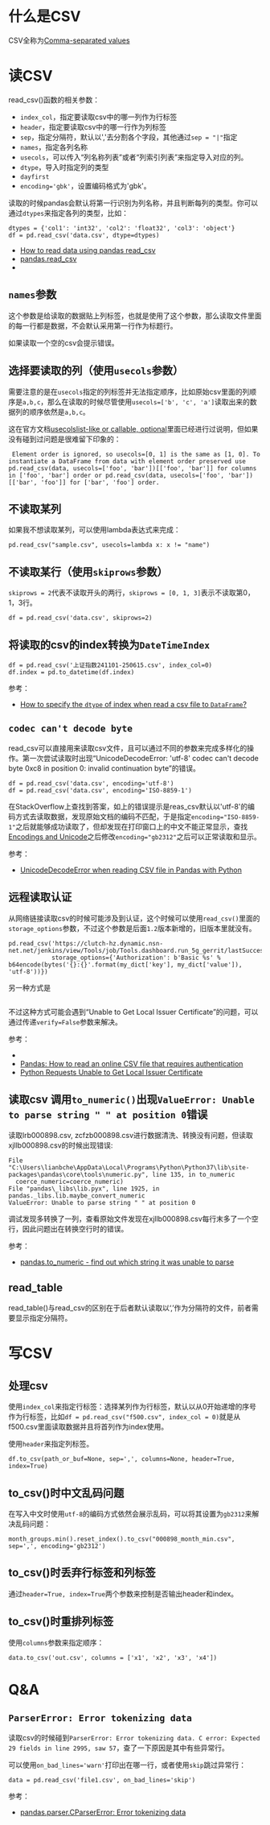 # 什么是CSV

CSV全称为[Comma-separated values](https://en.wikipedia.org/wiki/Comma-separated_values)


# 读CSV

read_csv()函数的相关参数：

- `index_col`，指定要读取csv中的哪一列作为行标签
- `header`，指定要读取csv中的哪一行作为列标签
- `sep`，指定分隔符，默认以','去分割各个字段，其他通过`sep = "|"`指定
- `names`，指定各列名称
- `usecols`，可以传入“列名称列表”或者“列索引列表”来指定导入对应的列。
- `dtype`，导入时指定列的类型
- `dayfirst`
- `encoding='gbk'`，设置编码格式为'gbk'。


读取的时候pandas会默认将第一行识别为列名称，并且判断每列的类型。你可以通过`dtypes`来指定各列的类型，比如：

```
dtypes = {'col1': 'int32', 'col2': 'float32', 'col3': 'object'}
df = pd.read_csv('data.csv', dtype=dtypes)
```

- [How to read data using pandas read_csv](https://honingds.com/blog/pandas-read_csv/)
- [pandas.read_csv](https://pandas.pydata.org/pandas-docs/stable/reference/api/pandas.read_csv.html)
- [](https://docs.kanaries.net/articles/how-to-read-csv-files-pandas)


## `names`参数

这个参数是给读取的数据贴上列标签，也就是使用了这个参数，那么读取文件里面的每一行都是数据，不会默认采用第一行作为标题行。

如果读取一个空的csv会提示错误。


## 选择要读取的列（使用`usecols`参数）

需要注意的是在`usecols`指定的列标签并无法指定顺序，比如原始csv里面的列顺序是`a,b,c`，那么在读取的时候尽管使用`usecols=['b', 'c', 'a']`读取出来的数据列的顺序依然是`a,b,c`。


这在官方文档[usecolslist-like or callable, optional](https://pandas.pydata.org/docs/reference/api/pandas.read_csv.html)里面已经进行过说明，但如果没有碰到过问题是很难留下印象的：

```
 Element order is ignored, so usecols=[0, 1] is the same as [1, 0]. To instantiate a DataFrame from data with element order preserved use pd.read_csv(data, usecols=['foo', 'bar'])[['foo', 'bar']] for columns in ['foo', 'bar'] order or pd.read_csv(data, usecols=['foo', 'bar'])[['bar', 'foo']] for ['bar', 'foo'] order.
```


## 不读取某列

如果我不想读取某列，可以使用lambda表达式来完成：

```
pd.read_csv("sample.csv", usecols=lambda x: x != "name")
```


## 不读取某行（使用`skiprows`参数）

`skiprows = 2`代表不读取开头的两行，`skiprows = [0, 1, 3]`表示不读取第0，1，3行。

```
df = pd.read_csv('data.csv', skiprows=2)
```


## 将读取的csv的index转换为`DateTimeIndex`

```
df = pd.read_csv('上证指数241101-250615.csv', index_col=0)
df.index = pd.to_datetime(df.index)
```


参考：

- [How to specify the `dtype` of index when read a csv file to `DataFrame`?](https://stackoverflow.com/questions/29792865/how-to-specify-the-dtype-of-index-when-read-a-csv-file-to-dataframe)


## `codec can't decode byte`

read_csv可以直接用来读取csv文件，且可以通过不同的参数来完成多样化的操作。第一次尝试读取时出现“UnicodeDecodeError: 'utf-8' codec can't decode byte 0xc8 in position 0: invalid continuation byte”的错误。

```
df = pd.read_csv('data.csv', encoding='utf-8')
df = pd.read_csv('data.csv', encoding='ISO-8859-1')
```

在StackOverflow上查找到答案，如上的错误提示是reas_csv默认以'utf-8'的编码方式去读取数据，发现原始文档的编码不匹配，于是指定`encoding="ISO-8859-1"`之后就能够成功读取了，但却发现在打印窗口上的中文不能正常显示，查找[Encodings and Unicode](https://docs.python.org/3/library/codecs.html#standard-encodings)之后修改`encoding="gb2312"`之后可以正常读取和显示。


参考：

- [UnicodeDecodeError when reading CSV file in Pandas with Python
](https://stackoverflow.com/questions/18171739/unicodedecodeerror-when-reading-csv-file-in-pandas-with-python)


## 远程读取认证

从网络链接读取csv的时候可能涉及到认证，这个时候可以使用`read_csv()`里面的`storage_options`参数，不过这个参数是后面`1.2`版本新增的，旧版本里就没有。

```
pd.read_csv('https://clutch-hz.dynamic.nsn-net.net/jenkins/view/Tools/job/Tools.dashboard.run_5g_gerrit/lastSuccessfulBuild/artifact/src/changes.csv',
            storage_options={'Authorization': b'Basic %s' % b64encode(bytes('{}:{}'.format(my_dict['key'], my_dict['value']), 'utf-8'))})
```

另一种方式是

```
```

不过这种方式可能会遇到“Unable to Get Local Issuer Certificate”的问题，可以通过传递`verify=False`参数来解决。

参考：

- [](https://stackoverflow.com/questions/33039327/handling-http-authentication-when-accesing-remote-urls-via-pandas)
- [Pandas: How to read an online CSV file that requires authentication](https://www.slingacademy.com/article/pandas-how-to-read-an-online-csv-file-that-requires-authentication/)
- [Python Requests Unable to Get Local Issuer Certificate](https://tech.sadaalomma.com/python/python-requests-unable-to-get-local-issuer-certificate/)


## 读取csv 调用`to_numeric()`出现`ValueError: Unable to parse string " " at position 0`错误

读取lrb000898.csv, zcfzb000898.csv进行数据清洗、转换没有问题，但读取xjllb000898.csv的时候出现错误:

```
File "C:\Users\lianbche\AppData\Local\Programs\Python\Python37\lib\site-packages\pandas\core\tools\numeric.py", line 135, in to_numeric
  coerce_numeric=coerce_numeric)
File "pandas\_libs\lib.pyx", line 1925, in pandas._libs.lib.maybe_convert_numeric
ValueError: Unable to parse string " " at position 0
```

调试发现多转换了一列，查看原始文件发现在xjllb000898.csv每行末多了一个空行，因此问题出在转换空行时的错误。

参考：

- [pandas.to_numeric - find out which string it was unable to parse](https://stackoverflow.com/questions/40790031/pandas-to-numeric-find-out-which-string-it-was-unable-to-parse)

## read_table

read_table()与read_csv的区别在于后者默认读取以‘,’作为分隔符的文件，前者需要显示指定分隔符。


# 写CSV

## 处理csv

使用`index_col`来指定行标签：选择某列作为行标签，默认以从0开始递增的序号作为行标签，比如`df = pd.read_csv("f500.csv", index_col = 0)`就是从f500.csv里面读取数据并且将首列作为index使用。

使用`header`来指定列标签。

```
df.to_csv(path_or_buf=None, sep=',', columns=None, header=True, index=True)
```

## to_csv()时中文乱码问题

在写入中文时使用`utf-8`的编码方式依然会展示乱码，可以将其设置为`gb2312`来解决乱码问题：

```
month_groups.min().reset_index().to_csv("000898_month_min.csv", sep=',', encoding='gb2312')
```


## to_csv()时丢弃行标签和列标签

通过`header=True, index=True`两个参数来控制是否输出header和index。


## to_csv()时重排列标签

使用`columns`参数来指定顺序：

```
data.to_csv('out.csv', columns = ['x1', 'x2', 'x3', 'x4'])
```

# Q&A

## `ParserError: Error tokenizing data`

读取csv的时候碰到`ParserError: Error tokenizing data. C error: Expected 29 fields in line 2995, saw 57`，查了一下原因是其中有些异常行。

可以使用`on_bad_lines='warn'`打印出在哪一行，或者使用`skip`跳过异常行：

```
data = pd.read_csv('file1.csv', on_bad_lines='skip')
```

参考：

- [pandas.parser.CParserError: Error tokenizing data](https://stackoverflow.com/questions/18039057/pandas-parser-cparsererror-error-tokenizing-data)